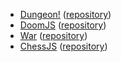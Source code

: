 - [Dungeon!](https://dungeon.yvesgurcan.com/stable) ([repository](https://github.com/yvesgurcan/dungeon))
- [DoomJS](https://doom.yvesgurcan.com) ([repository](https://github.com/yvesgurcan/jsdoom))
- [War](https://war.yvesgurcan.com) ([repository](https://github.com/yvesgurcan/open-war))
- [ChessJS](https://chess.yvesgurcan.com) ([repository](https://github.com/yvesgurcan/chess))

